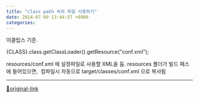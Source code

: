 ```yaml
---
title: "class path 속의 파일 사용하기"
date: 2014-07-09 13:44:57 +0900
categories: 
---
```

  

이클립스 기준.
  

{CLASS}.class.getClassLoader().getResource("conf.xml");
  

resources/conf.xml 에 설정파일로 사용할 XML을 둠.
resources 폴더가 빌드 패스에 들어있으면, 
컴파일시 자동으로 target/classes/conf.xml 으로 복사됨
  






***
[🔗original-link](http://www.mins01.com/mh/tech/read/891)